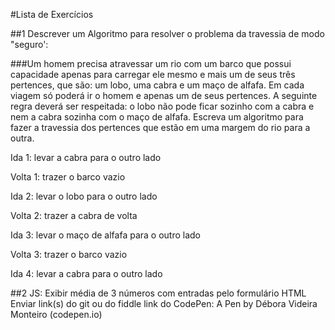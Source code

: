 #Lista de Exercícios

##1 Descrever um Algoritmo para resolver o problema da travessia de modo "seguro':



###Um homem precisa atravessar um rio com um barco que possui capacidade apenas para carregar ele mesmo e mais um de seus três pertences, que são: um lobo, uma cabra e um maço de alfafa. Em cada viagem só poderá ir o homem e apenas um de seus pertences. A seguinte regra deverá ser respeitada: o lobo não pode ficar sozinho com a cabra e nem a cabra sozinha com o maço de alfafa. Escreva um algoritmo para fazer a travessia dos pertences que estão em uma margem do rio para a outra.



Ida 1: levar a cabra para o outro lado

Volta 1: trazer o barco vazio

Ida 2: levar o lobo para o outro lado

Volta 2: trazer a cabra de volta

Ida 3: levar o maço de alfafa para o outro lado

Volta 3: trazer o barco vazio

Ida 4: levar a cabra para o outro lado





##2 JS: Exibir média de 3 números com entradas pelo formulário HTML Enviar link(s) do git ou do fiddle
link do CodePen: A Pen by Débora Videira Monteiro (codepen.io)